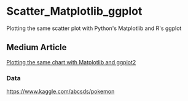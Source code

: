 # Scatter_Matplotlib_ggplot
Plotting the same scatter plot with Python's Matplotlib and R's ggplot  

## Medium Article
[Plotting the same chart with Matplotlib and ggplot2](https://thiago-bernardes-carvalho.medium.com/plotting-the-same-chart-with-matplotlib-and-ggplot2-7261dc9e0e7b)  

### Data
https://www.kaggle.com/abcsds/pokemon
